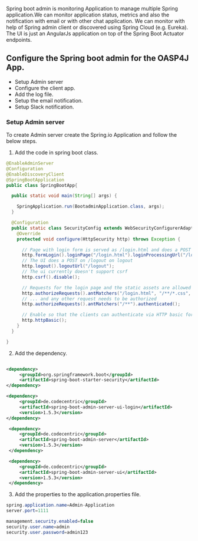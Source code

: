   Spring boot admin is monitoring Application to manage multiple Spring application.We can monitor application status, metrics and also the notification with email or with other chat application. We can monitor with help of Spring admin client or discovered using Spring Cloud (e.g. Eureka). The UI is just an AngularJs application on top of the Spring Boot Actuator endpoints.

## Configure the Spring boot admin for the OASP4J App.  

* Setup Admin server
* Configure the client app.
* Add the log file.
* Setup the email notification.
* Setup Slack notification.

 ### Setup Admin server
 To create Admin server create the Spring.io Application and follow the below steps. 
1. Add the code in spring boot class.

````java
@EnableAdminServer
@Configuration
@EnableDiscoveryClient
@SpringBootApplication
public class SpringBootApp{

  public static void main(String[] args) {

    SpringApplication.run(BootadminApplication.class, args);
  }

  @Configuration
  public static class SecurityConfig extends WebSecurityConfigurerAdapter {
    @Override
    protected void configure(HttpSecurity http) throws Exception {

      // Page with login form is served as /login.html and does a POST on /login
      http.formLogin().loginPage("/login.html").loginProcessingUrl("/login").permitAll();
      // The UI does a POST on /logout on logout
      http.logout().logoutUrl("/logout");
      // The ui currently doesn't support csrf
      http.csrf().disable();

      // Requests for the login page and the static assets are allowed
      http.authorizeRequests().antMatchers("/login.html", "/**/*.css", "/img/**", "/third-party/**").permitAll();
      // ... and any other request needs to be authorized
      http.authorizeRequests().antMatchers("/**").authenticated();

      // Enable so that the clients can authenticate via HTTP basic for registering
      http.httpBasic();
    }
  }

}
```` 
2. Add the dependency.
 ````XML

 <dependency>
      <groupId>org.springframework.boot</groupId>
      <artifactId>spring-boot-starter-security</artifactId>
 </dependency>

<dependency>
      <groupId>de.codecentric</groupId>
      <artifactId>spring-boot-admin-server-ui-login</artifactId>
      <version>1.5.3</version>
</dependency>

  <dependency>
      <groupId>de.codecentric</groupId>
      <artifactId>spring-boot-admin-server</artifactId>
      <version>1.5.3</version>
  </dependency>

  <dependency>
      <groupId>de.codecentric</groupId>
      <artifactId>spring-boot-admin-server-ui</artifactId>
      <version>1.5.3</version>
  </dependency>
````
3. Add the properties to the application.properties file. 
 
````java
spring.application.name=Admin-Application
server.port=1111

management.security.enabled=false
security.user.name=admin
security.user.password=admin123
````

